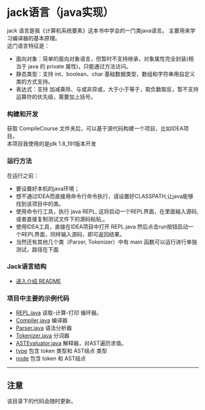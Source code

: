 # jack语言（java实现）
jack 语言是我《计算机系统要素》这本书中学会的一门类java语言。
主要用来学习编译器的基本原理。   
这门语言特征是：  
* 面向对象：简单的面向对象语言，但暂时不支持继承，对象属性完全封装(相当于 java 的 private 属性)，只能通过方法访问。  
* 静态类型：支持 int、boolean、char 基础数据类型，数组和字符串用自定义类的方式支持。
* 表达式：支持 加减乘除、与或非异或，大于小于等于，取负数取反，暂不支持运算符的优先级，需要加上括号。  

### 构建和开发
获取 CompileCourse 文件夹后，可以基于源代码构建一个项目，比如IDEA项目。  
本项目我使用的是jdk 1.8_191版本开发

### 运行方法
在运行之前：
* 要设置好本机的java环境；     
* 想不通过IDEA而直接用命令行命令执行，请设置好CLASSPATH,让java能够找到该项目中的类。    
* 使用命令行工具，执行 java REPL, 这将启动一个REPL界面，在里面输入源码,或者直接复制测试文件下的源码粘贴,。   
* 使用IDEA工具，直接在IDEA项目中打开 REPL.java 然后点击run按钮启动一个REPL界面，同样输入源码，即可返回结果。
* 当然还有其他几个类（Parser, Tokenizer）中有 main 函数可以运行进行单独测试，路径在下面

### Jack语言结构
 * [进入介绍 README](img/README.md)

### 项目中主要的示例代码
* [REPL.java](src/REPL.java) 读取-计算-打印 循环器。
* [Compiler.java](src/Compiler.java) 编译器
* [Parser.java](src/Parser.java) 语法分析器
* [Tokenizer.java](src/Tokenizer.java) 分词器
* [ASTEvaluator.java](src/Tokenizer.java) 解释器，对AST遍历求值。
* [type](src/type) 包含 token 类型和 AST结点 类型
* [node](src/node) 包含 token 和 AST结点 
---
## 注意
该目录下的代码会随时更新。
